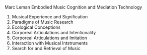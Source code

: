 Marc Leman
Embodied Music Cognition and Mediation Technology

1. Musical Experience and Signification
2. Paradigms of Music Research
3. Ecological Conceptions
4. Corporeal Articulations and Intentionality
5. Corporeal Articulations and Imitation
6. Interaction with Musical Intstruments
7. Search for and Retrieval of Music

